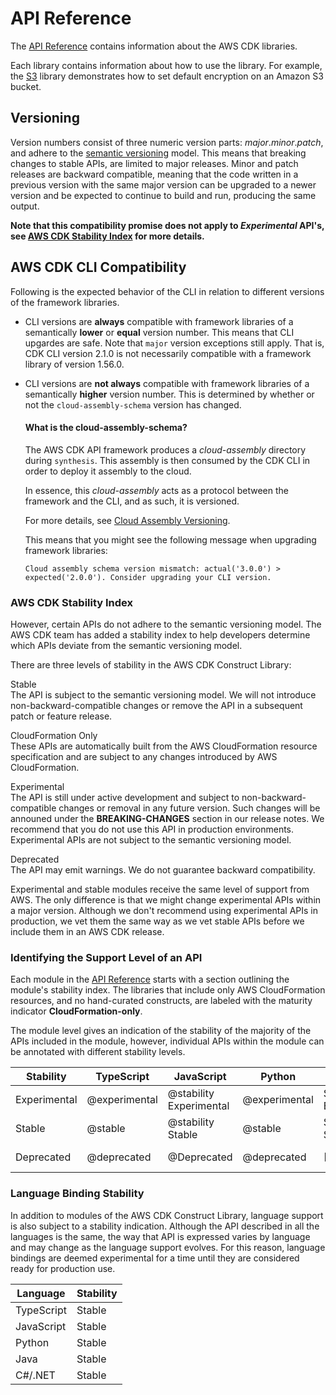# API Reference<a name="reference"></a>

The [API Reference](https://docs.aws.amazon.com/cdk/api/latest) contains information about the AWS CDK libraries\.

Each library contains information about how to use the library\. For example, the [S3](https://docs.aws.amazon.com/cdk/api/latest/docs/aws-s3-readme.html) library demonstrates how to set default encryption on an Amazon S3 bucket\.

## Versioning<a name="versioning"></a>

Version numbers consist of three numeric version parts: *major*\.*minor*\.*patch*, and adhere to the [semantic versioning](https://semver.org) model\. This means that breaking changes to stable APIs, are limited to major releases\. Minor and patch releases are backward compatible, meaning that the code written in a previous version with the same major version can be upgraded to a newer version and be expected to continue to build and run, producing the same output\. 

**Note that this compatibility promise does not apply to *Experimental* API's, see [AWS CDK Stability Index](#aws_construct_lib_versioning_stability) for more details.**

## AWS CDK CLI Compatibility<a name="aws_cdk_compatibility"></a>

Following is the expected behavior of the CLI in relation to different versions of the framework libraries.

- CLI versions are **always** compatible with framework libraries of a semantically **lower** or **equal** version number. This means that CLI upgardes are safe.
Note that `major` version exceptions still apply. That is, CDK CLI version 2.1.0 is not necessarily compatible with a framework library of version 1.56.0.

- CLI versions are **not always** compatible with framework libraries of a semantically **higher** version number. This is determined by whether or not the `cloud-assembly-schema` version has changed.

    #### What is the cloud-assembly-schema?

    The AWS CDK API framework produces a *cloud-assembly* directory during `synthesis`. This assembly is then consumed by the CDK CLI in order to deploy it assembly to the cloud.

    In essence, this *cloud-assembly* acts as a protocol between the framework and the CLI, and as such, it is versioned.

    For more details, see [Cloud Assembly Versioning](https://github.com/aws/aws-cdk/tree/epolon/cli-framework-compatibility/packages/%40aws-cdk/cloud-assembly-schema#versioning).

    This means that you might see the following message when upgrading framework libraries:

    ```console
    Cloud assembly schema version mismatch: actual('3.0.0') > expected('2.0.0'). Consider upgrading your CLI version.
    ```

### AWS CDK Stability Index<a name="aws_construct_lib_versioning_stability"></a>

However, certain APIs do not adhere to the semantic versioning model\. The AWS CDK team has added a stability index to help developers determine which APIs deviate from the semantic versioning model\.

There are three levels of stability in the AWS CDK Construct Library:

Stable  
The API is subject to the semantic versioning model\. We will not introduce non\-backward\-compatible changes or remove the API in a subsequent patch or feature release\.

CloudFormation Only  
These APIs are automatically built from the AWS CloudFormation resource specification and are subject to any changes introduced by AWS CloudFormation\.

Experimental  
The API is still under active development and subject to non\-backward\-compatible changes or removal in any future version\. Such changes will be announed under the **BREAKING\-CHANGES** section in our release notes. We recommend that you do not use this API in production environments\. Experimental APIs are not subject to the semantic versioning model\.

Deprecated  
The API may emit warnings\. We do not guarantee backward compatibility\.

Experimental and stable modules receive the same level of support from AWS\. The only difference is that we might change experimental APIs within a major version\. Although we don't recommend using experimental APIs in production, we vet them the same way as we vet stable APIs before we include them in an AWS CDK release\.

### Identifying the Support Level of an API<a name="aws_construct_lib_versioning_support"></a>

Each module in the [API Reference](https://docs.aws.amazon.com/cdk/api/latest) starts with a section outlining the module's stability index\. The libraries that include only AWS CloudFormation resources, and no hand\-curated constructs, are labeled with the maturity indicator **CloudFormation\-only**\.

The module level gives an indication of the stability of the majority of the APIs included in the module, however, individual APIs within the module can be annotated with different stability levels\.


| Stability | TypeScript | JavaScript | Python | C\#/\.NET | Java | 
| --- |--- |--- |--- |--- |--- |
| Experimental | @experimental | @stability Experimental | @experimental | Stability: Experimental | Stability: Experimental | 
| Stable | @stable | @stability Stable | @stable | Stability: Stable | Stability: Stable | 
| Deprecated | @deprecated | @Deprecated | @deprecated | \[Obsolete\] | Stability: Deprecated | 

### Language Binding Stability<a name="aws_construct_lib_versioning_binding"></a>

In addition to modules of the AWS CDK Construct Library, language support is also subject to a stability indication\. Although the API described in all the languages is the same, the way that API is expressed varies by language and may change as the language support evolves\. For this reason, language bindings are deemed experimental for a time until they are considered ready for production use\.


| Language | Stability | 
| --- |--- |
| TypeScript | Stable | 
| JavaScript | Stable | 
| Python | Stable | 
| Java | Stable | 
| C\#/\.NET | Stable | 